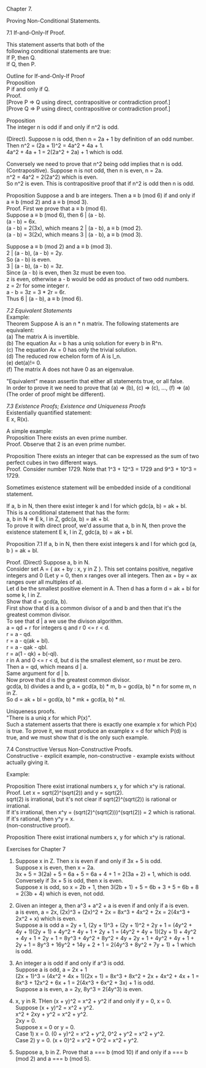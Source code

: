Chapter 7.     


Proving Non-Conditional Statements.     


7.1 If-and-Only-If Proof.      

This statement asserts that both of the     
following conditional statements are true:     
If P, then Q.     
If Q, then P.     



Outline for If-and-Only-If Proof     
Proposition     
P if and only if Q.     
Proof.     
[Prove P => Q using direct, contrapositive or contradiction proof.]     
[Prove Q => P using direct, contrapositive or contradiction proof.]     


Proposition     
The integer n is odd if and only if n^2 is odd.    

(Direct). Suppose n is odd, then n = 2a + 1 by definition of an odd number.     
Then n^2 = (2a + 1)^2 = 4a^2 + 4a + 1.     
4a^2 + 4a + 1 = 2(2a^2 + 2a) + 1 which is odd.     

Conversely we need to prove that n^2 being odd implies that n is odd.      
(Contrapositive). Suppose n is not odd, then n is even, n = 2a.     
n^2 = 4a^2 = 2(2a^2) which is even.     
So n^2 is even. This is contrapositive proof that if n^2 is odd then n is odd.      


Proposition Suppose a and b are integers. Then a ≡ b (mod 6) if and only if a ≡ b (mod 2) and a ≡ b (mod 3).        
Proof. First we prove that a ≡ b (mod 6).     
Suppose a ≡ b (mod 6), then 6 | (a - b).     
(a - b) = 6x.     
(a - b) = 2(3x), which means 2 | (a - b), a ≡ b (mod 2).     
(a - b) = 3(2x), which means 3 | (a - b), a ≡ b (mod 3).     

Suppose a ≡ b (mod 2) and a ≡ b (mod 3).     
2 | (a - b), (a - b) = 2y.    
So (a - b) is even.     
3 | (a - b), (a - b) = 3z.     
Since (a - b) is even, then 3z must be even too.     
z is even, otherwise a - b would be odd as product of two odd numbers.     
z = 2r for some integer r.     
a - b = 3z = 3 * 2r = 6r.     
Thus 6 | (a - b), a ≡ b (mod 6).     



*7.2 Equivalent Statements*     
Example:     
Theorem Suppose A is an n * n matrix. The following statements are equivalent:     
(a) The matrix A is invertible.     
(b) The equation Ax = b has a uniq solution for every b in R^n.     
(c) The equation Ax = 0 has only the trivial solution.     
(d) The reduced row echelon form of A is I_n.     
(e) det(a)!= 0.     
(f) The matrix A does not have 0 as an eigenvalue.     

"Equivalent" measn assertin that either all statements true, or all false.     
In order to prove it we need to prove that (a) => (b), (c) => (c), ..., (f) => (a)
(The order of proof might be different).     


*7.3 Existence Proofs; Existence and Uniqueness Proofs*    
Existentially quantified statement:     
E x, R(x).    

A simple example:     
Proposition There exists an even prime number.     
Proof. Observe that 2 is an even prime number.     

Proposition There exists an integer that can be expressed as the sum of two perfect cubes in two different ways.     
Proof. Consider number 1729. Note that 1^3 + 12^3 = 1729 and 9^3 + 10^3 = 1729.     

Sometimes existence statement will be embedded inside of a conditional statement.      

If a, b in N, then there exist integer k and l for which gdc(a, b) = ak + bl.      
This is a conditional statement that has the form:      
a, b in N => E k, l in Z, gdc(a, b) = ak + bl.     
To prove it with direct proof, we'd assume that a, b in N, then prove the existence statement E k, l in Z, gdc(a, b) = ak + bl.     


Proposition 7.1 If a, b in N, then there exist integers k and l for which gcd (a, b ) = ak + bl.     

Proof. (Direct) Suppose a, b in N.      
Consider set A = { ax + by : x, y in Z }. This set contains positive, negative integers and 0 (Let y = 0, then x ranges over all integers. Then ax + by = ax ranges over all multiples of a).     
Let d be the smallest positive element in A. Then d has a form d = ak + bl for some k, l in Z.     
Show that d = gcd(a, b).     
First show that d is a common divisor of a and b and then that it's the greatest common divisor.     
To see that d | a we use the divison algorithm.     
a = qd + r for integers q and r 0 <= r < d.     
r = a - qd.     
r = a - q(ak + bl).     
r = a - qak - qbl.     
r = a(1 - qk) + b(-ql).     
r in A and 0 <= r < d, but d is the smallest element, so r must be zero.     
Then a = qd, which means d | a.     
Same argument for d | b.     
Now prove that d is the greatest common divisor.     
gcd(a, b) divides a and b, a = gcd(a, b) * m, b = gcd(a, b) * n for some m, n in Z.    
So d = ak + bl = gcd(a, b) * mk + gcd(a, b) * nl.     



Uniqueness proofs.     
"There is a uniq *x* for which P(x)".      
Such a statement asserts that there is exactly one example x for which P(x) is true. To prove it, we must produce an example x = d for which P(d) is true, and we must show that d is the only such example.     

7.4 Constructive Versus Non-Constructive Proofs.     
Constructive - explicit example, non-constructive - example exists without actually giving it.     

Example:     

Proposition There exist irrational numbers x, y for which x^y is rational.    
Proof. Let x = sqrt(2)^(sqrt(2)) and y = sqrt(2).     
sqrt(2) is irrational, but it's not clear if sqrt(2)^(sqrt(2)) is rational or irrational.     
If it's irrational, then x^y = (sqrt(2)^(sqrt(2)))^(sqrt(2)) = 2 which is rational.     
If it's rational, then y^y = x.     
(non-constructive proof).     


Proposition There exist irrational numbers x, y for which x^y is rational. 



Exercises for Chapter 7      

1. Suppose x in Z. Then x is even if and only if 3x + 5 is odd.      
Suppose x is even, then x = 2a.     
3x + 5 = 3(2a) + 5 = 6a + 5 = 6a + 4 + 1 = 2(3a + 2) + 1, which is odd.    
Conversely if 3x + 5 is odd, then x is even.     
Suppose x is odd, so x = 2b + 1, then 3(2b + 1) + 5 = 6b + 3 + 5 = 6b + 8 = 2(3b + 4) which is even, not odd.    


3. Given an integer a, then a^3 + a^2 + a is even if and only if a is even.    
a is even, a = 2x, (2x)^3 + (2x)^2 + 2x = 8x^3 + 4x^2 + 2x = 2(4x^3 + 2x^2 + x) which is even.     
Suppose a is odd a = 2y + 1, (2y + 1)^3 + (2y + 1)^2 + 2y + 1 = (4y^2 + 4y + 1)(2y + 1) + 4y^2 + 4y + 1 + 2y + 1 = (4y^2 + 4y + 1)(2y + 1) + 4y^2 + 4y + 1 + 2y + 1 = 8y^3 + 4y^2 + 8y^2 + 4y + 2y + 1 + 4y^2 + 4y + 1 + 2y + 1 = 8y^3 + 16y^2 + 14y + 2 + 1 = 2(4y^3 + 8y^2 + 7y + 1) + 1 which is odd.     


5. An integer a is odd if and only if a^3 is odd.     
Suppose a is odd, a = 2x + 1    
(2x + 1)^3 = (4x^2 + 4x + 1)(2x + 1) = 8x^3 + 8x^2 + 2x + 4x^2 + 4x + 1 = 8x^3 + 12x^2 + 6x + 1 = 2(4x^3 + 6x^2 + 3x) + 1 is odd.     
Suppose a is even, a = 2y, 8y^3 = 2(4y^3) is even.     


7. x, y in R. THen (x + y)^2 = x^2 + y^2 if and only if y = 0, x = 0.      
Suppose (x + y)^2 = x^2 + y^2.      
x^2 + 2xy + y^2 = x^2 + y^2.     
2xy = 0.    
Suppose x = 0 or y = 0.    
Case 1) x = 0. (0 + y)^2 = x^2 + y^2, 0^2 + y^2 = x^2 + y^2.    
Case 2) y = 0. (x + 0)^2 = x^2 + 0^2 = x^2 + y^2.     



8. Suppose a, b in Z. Prove that a === b (mod 10) if and only if a === b (mod 2) and a === b (mod 5).     

